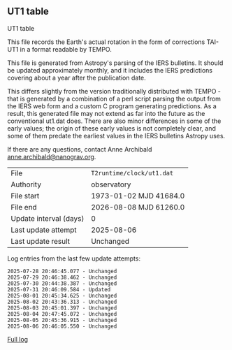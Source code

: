 
## UT1 table

UT1 table

This file records the Earth's actual rotation in the form of
corrections TAI-UT1 in a format readable by TEMPO.

This file is generated from Astropy's parsing of the IERS
bulletins. It should be updated approximately monthly, and it
includes the IERS predictions covering about a year after the
publication date.

This differs slightly from the version traditionally distributed
with TEMPO - that is generated by a combination of a perl script
parsing the output from the IERS web form and a custom C program
generating predictions. As a result, this generated file may not
extend as far into the future as the conventional ut1.dat does.
There are also minor differences in some of the early values; the
origin of these early values is not completely clear, and some of
them predate the earliest values in the IERS bulletins Astropy uses.

If there are any questions, contact Anne Archibald
<anne.archibald@nanograv.org>.

|     |     |
|:--- |:--- |
| File | `T2runtime/clock/ut1.dat` |
| Authority | observatory |
| File start | 1973-01-02 MJD 41684.0 |
| File end | 2026-08-08 MJD 61260.0 |
| Update interval (days) | 0 |
| Last update attempt | 2025-08-06 |
| Last update result | Unchanged |

Log entries from the last few update attempts:
```
2025-07-28 20:46:45.077 - Unchanged
2025-07-29 20:46:38.462 - Unchanged
2025-07-30 20:44:38.387 - Unchanged
2025-07-31 20:46:09.584 - Updated
2025-08-01 20:45:34.625 - Unchanged
2025-08-02 20:43:36.313 - Unchanged
2025-08-03 20:45:01.397 - Unchanged
2025-08-04 20:47:45.072 - Unchanged
2025-08-05 20:45:36.915 - Unchanged
2025-08-06 20:46:05.550 - Unchanged
```
[Full log](https://raw.githubusercontent.com/ipta/pulsar-clock-corrections/main/log/T2runtime/clock/ut1.dat.log)

